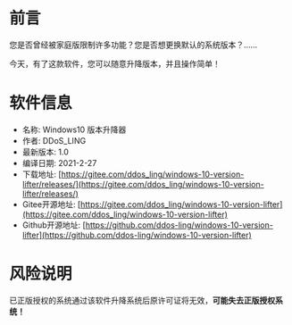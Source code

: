 # 前言
您是否曾经被家庭版限制许多功能？您是否想更换默认的系统版本？……

今天，有了这款软件，您可以随意升降版本，并且操作简单！

<!--more-->

# 软件信息
- 名称: Windows10 版本升降器
- 作者: DDoS_LING
- 最新版本: 1.0
- 编译日期: 2021-2-27
- 下载地址: [https://gitee.com/ddos_ling/windows-10-version-lifter/releases/](https://gitee.com/ddos_ling/windows-10-version-lifter/releases/)
- Gitee开源地址: [https://gitee.com/ddos_ling/windows-10-version-lifter](https://gitee.com/ddos_ling/windows-10-version-lifter)
- Github开源地址: [https://github.com/ddos-ling/windows-10-version-lifter](https://github.com/ddos-ling/windows-10-version-lifter)

# 风险说明
已正版授权的系统通过该软件升降系统后原许可证将无效，**可能失去正版授权系统！**